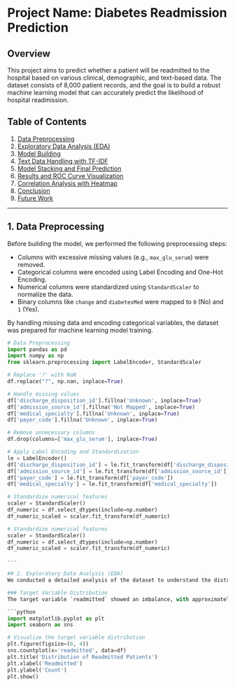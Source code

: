# Project Name: Diabetes Readmission Prediction

## Overview
This project aims to predict whether a patient will be readmitted to the hospital based on various clinical, demographic, and text-based data. The dataset consists of 8,000 patient records, and the goal is to build a robust machine learning model that can accurately predict the likelihood of hospital readmission.

## Table of Contents
1. [Data Preprocessing](#data-preprocessing)
2. [Exploratory Data Analysis (EDA)](#exploratory-data-analysis-eda)
3. [Model Building](#model-building)
4. [Text Data Handling with TF-IDF](#text-data-handling-with-tf-idf)
5. [Model Stacking and Final Prediction](#model-stacking-and-final-prediction)
6. [Results and ROC Curve Visualization](#results-and-roc-curve-visualization)
7. [Correlation Analysis with Heatmap](#correlation-analysis-with-heatmap)
8. [Conclusion](#conclusion)
9. [Future Work](#future-work)

---

## 1. Data Preprocessing
Before building the model, we performed the following preprocessing steps:

- Columns with excessive missing values (e.g., `max_glu_serum`) were removed.
- Categorical columns were encoded using Label Encoding and One-Hot Encoding.
- Numerical columns were standardized using `StandardScaler` to normalize the data.
- Binary columns like `change` and `diabetesMed` were mapped to `0` (No) and `1` (Yes).

By handling missing data and encoding categorical variables, the dataset was prepared for machine learning model training.
```python
# Data Preprocessing
import pandas as pd
import numpy as np
from sklearn.preprocessing import LabelEncoder, StandardScaler

# Replace '?' with NaN
df.replace("?", np.nan, inplace=True)

# Handle missing values
df['discharge_disposition_id'].fillna('Unknown', inplace=True)
df['admission_source_id'].fillna('Not Mapped', inplace=True)
df['medical_specialty'].fillna('Unknown', inplace=True)
df['payer_code'].fillna('Unknown', inplace=True)

# Remove unnecessary columns
df.drop(columns=['max_glu_serum'], inplace=True)

# Apply Label Encoding and Standardization
le = LabelEncoder()
df['discharge_disposition_id'] = le.fit_transform(df['discharge_disposition_id'])
df['admission_source_id'] = le.fit_transform(df['admission_source_id'])
df['payer_code'] = le.fit_transform(df['payer_code'])
df['medical_specialty'] = le.fit_transform(df['medical_specialty'])

# Standardize numerical features
scaler = StandardScaler()
df_numeric = df.select_dtypes(include=np.number)
df_numeric_scaled = scaler.fit_transform(df_numeric)

# Standardize numerical features
scaler = StandardScaler()
df_numeric = df.select_dtypes(include=np.number)
df_numeric_scaled = scaler.fit_transform(df_numeric)

---

## 2. Exploratory Data Analysis (EDA)
We conducted a detailed analysis of the dataset to understand the distribution of the target variable and to identify correlations between numerical features. Visualizations like bar plots and heatmaps helped in this process.

### Target Variable Distribution
The target variable `readmitted` showed an imbalance, with approximately 60% of patients not being readmitted and 40% being readmitted. This imbalance informed the model selection process.

```python
import matplotlib.pyplot as plt
import seaborn as sns

# Visualize the target variable distribution
plt.figure(figsize=(6, 4))
sns.countplot(x='readmitted', data=df)
plt.title('Distribution of Readmitted Patients')
plt.xlabel('Readmitted')
plt.ylabel('Count')
plt.show()
